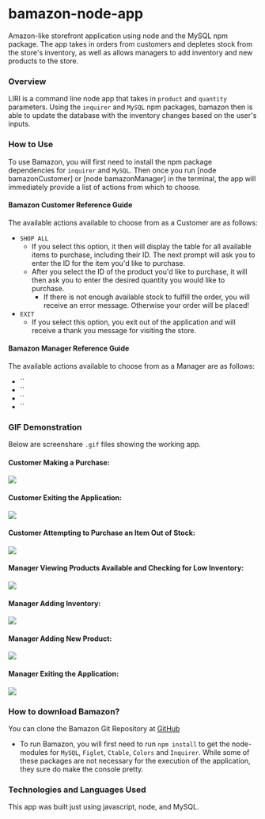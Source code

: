 # bamazon-node-app
Amazon-like storefront application using node and the MySQL npm package. The app takes in orders from customers and depletes stock from the store's inventory, as well as allows managers to add inventory and new products to the store.

### Overview
LIRI is a command line node app that takes in  `product` and `quantity` parameters. Using the `inquirer` and `MySQL` npm packages, bamazon then is able to update the database with the inventory changes based on the user's inputs.

### How to Use
To use Bamazon, you will first need to install the npm package dependencies for `inquirer` and `MySQL`. Then once you run [node bamazonCustomer] or [node bamazonManager] in the terminal, the app will immediately provide a list of actions from which to choose.

#### Bamazon Customer Reference Guide
The available actions available to choose from as a Customer are as follows:
* `SHOP ALL`
    * If you select this option, it then will display the table for all available items to purchase, including their ID. The next prompt will ask you to enter the ID for the item you'd like to purchase.
    * After you select the ID of the product you'd like to purchase, it will then ask you to enter the desired quantity you would like to purchase.
        * If there is not enough available stock to fulfill the order, you will receive an error message. Otherwise your order will be placed!
* `EXIT`
    * If you select this option, you exit out of the application and will receive a thank you message for visiting the store.

#### Bamazon Manager Reference Guide
The available actions available to choose from as a Manager are as follows:
* ``
* ``
* ``
* ``


            
        
### GIF Demonstration
Below are screenshare `.gif` files showing the working app.

#### Customer Making a Purchase:
![](../customerPurchase.gif)

#### Customer Exiting the Application:
![](./customerExit.gif)

#### Customer Attempting to Purchase an Item Out of Stock:
![](./customerLowInventory.gif)

#### Manager Viewing Products Available and Checking for Low Inventory:
![](./managerViewAndLowInv.gif)

#### Manager Adding Inventory:
![](./managerAddInv.gif)

#### Manager Adding New Product:
![](./managerAddProduct.gif)

#### Manager Exiting the Application:
![](./managerExit.gif)

### How to download Bamazon?
You can clone the Bamazon Git Repository at [GitHub](https://github.com/k-lord/bamazon)
* To run Bamazon, you will first need to run `npm install` to get the node-modules for `MySQL`, `Figlet`, `Ctable`, `Colors` and `Inquirer`. While some of these packages are not necessary for the execution of the application, they sure do make the console pretty.


### Technologies and Languages Used
This app was built just using javascript, node, and MySQL.